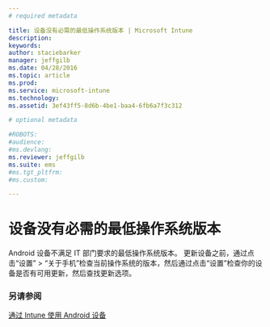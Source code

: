 ```yaml
---
# required metadata

title: 设备没有必需的最低操作系统版本 | Microsoft Intune
description:
keywords:
author: staciebarker
manager: jeffgilb
ms.date: 04/28/2016
ms.topic: article
ms.prod:
ms.service: microsoft-intune
ms.technology:
ms.assetid: 3ef43ff5-8d6b-4be1-baa4-6fb6a7f3c312

# optional metadata

#ROBOTS:
#audience:
#ms.devlang:
ms.reviewer: jeffgilb
ms.suite: ems
#ms.tgt_pltfrm:
#ms.custom:

---
```



# 设备没有必需的最低操作系统版本

Android 设备不满足 IT 部门要求的最低操作系统版本。 更新设备之前，通过点击“设置” &gt; “关于手机”检查当前操作系统的版本，然后通过点击“设置”检查你的设备是否有可用更新，然后查找更新选项。


### 另请参阅
[通过 Intune 使用 Android 设备](using-your-android-device-with-intune.md)

<!--HONumber=May16_HO2-->


